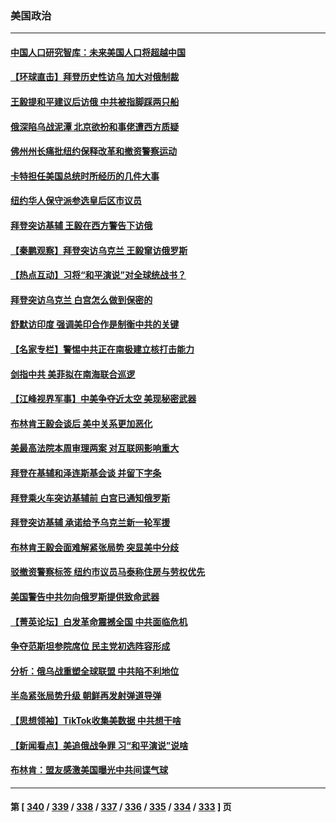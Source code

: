 ### 美国政治
---
#### [中国人口研究智库：未来美国人口将超越中国](../../pages/ncid1078159/n13934700.md) 
#### [【环球直击】拜登历史性访乌 加大对俄制裁](../../pages/ncid1078159/n13934378.md) 
#### [王毅提和平建议后访俄  中共被指脚踩两只船](../../pages/ncid1078159/n13934301.md) 
#### [俄深陷乌战泥潭 北京欲扮和事佬遭西方质疑](../../pages/ncid1078159/n13934567.md) 
#### [佛州州长痛批纽约保释改革和撤资警察运动](../../pages/ncid1078159/n13934531.md) 
#### [卡特担任美国总统时所经历的几件大事](../../pages/ncid1078159/n13934436.md) 
#### [纽约华人保守派参选皇后区市议员](../../pages/ncid1078159/n13934542.md) 
#### [拜登突访基辅 王毅在西方警告下访俄](../../pages/ncid1078159/n13934276.md) 
#### [【秦鹏观察】拜登突访乌克兰 王毅窜访俄罗斯](../../pages/ncid1078159/n13934371.md) 
#### [【热点互动】习将“和平演说”对全球统战书？](../../pages/ncid1078159/n13934381.md) 
#### [拜登突访乌克兰 白宫怎么做到保密的](../../pages/ncid1078159/n13934354.md) 
#### [舒默访印度 强调美印合作是制衡中共的关键](../../pages/ncid1078159/n13934235.md) 
#### [【名家专栏】警惕中共正在南极建立核打击能力](../../pages/ncid1078159/n13934119.md) 
#### [剑指中共 美菲拟在南海联合巡逻](../../pages/ncid1078159/n13934292.md) 
#### [【江峰视界军事】中美争夺近太空 美现秘密武器](../../pages/ncid1078159/n13934322.md) 
#### [布林肯王毅会谈后 美中关系更加恶化](../../pages/ncid1078159/n13934286.md) 
#### [美最高法院本周审理两案 对互联网影响重大](../../pages/ncid1078159/n13934247.md) 
#### [拜登在基辅和泽连斯基会谈 并留下字条](../../pages/ncid1078159/n13934265.md) 
#### [拜登乘火车突访基辅前 白宫已通知俄罗斯](../../pages/ncid1078159/n13934251.md) 
#### [拜登突访基辅 承诺给予乌克兰新一轮军援](../../pages/ncid1078159/n13934017.md) 
#### [布林肯王毅会面难解紧张局势 突显美中分歧](../../pages/ncid1078159/n13933810.md) 
#### [驳撤资警察标签 纽约市议员马泰称住房与劳权优先](../../pages/ncid1078159/n13933793.md) 
#### [美国警告中共勿向俄罗斯提供致命武器](../../pages/ncid1078159/n13933562.md) 
#### [【菁英论坛】白发革命震撼全国 中共面临危机](../../pages/ncid1078159/n13933656.md) 
#### [争夺范斯坦参院席位 民主党初选阵容形成](../../pages/ncid1078159/n13933686.md) 
#### [分析：俄乌战重塑全球联盟 中共陷不利地位](../../pages/ncid1078159/n13933636.md) 
#### [半岛紧张局势升级 朝鲜再发射弹道导弹](../../pages/ncid1078159/n13933687.md) 
#### [【思想领袖】TikTok收集美数据 中共想干啥](../../pages/ncid1078159/n13908601.md) 
#### [【新闻看点】美追俄战争罪 习“和平演说”说啥](../../pages/ncid1078159/n13933046.md) 
#### [布林肯：盟友感激美国曝光中共间谍气球](../../pages/ncid1078159/n13933535.md) 

---
#### 第 [ [340](./340.md) / [339](./339.md) / [338](./338.md) / [337](./337.md) / [336](./336.md) / [335](./335.md) / [334](./334.md) / [333](./333.md) ] 页
